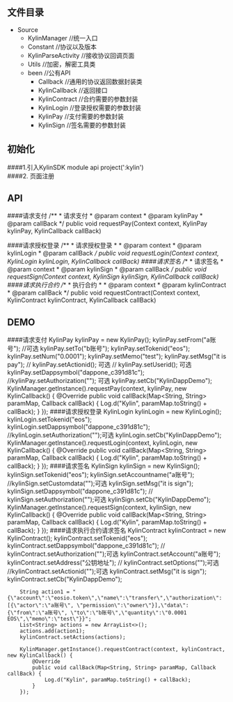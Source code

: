 ## 文件目录

- Source
    - KylinManager //统一入口
    - Constant  //协议以及版本
    - KylinParseActivity  //接收协议回调页面
    - Utils  //加密，解密工具类
    - been //公有API
        - Callback  //通用的协议返回数据封装类
        - KylinCallback //返回接口
        - KylinContract //合约需要的参数封装
        - KylinLogin //登录授权需要的参数封装
        - KylinPay  //支付需要的参数封装
        - KylinSign //签名需要的参数封装
 
## 初始化
####1.引入KylinSDK module
         api project(':kylin')    
####2. 页面注册
      <activity android:name="io.cryptokylin.KylinSDK.KylinParseActivity"
            android:exported="true">
            <intent-filter>
                <action android:name="android.intent.action.VIEW" />
                <category android:name="android.intent.category.DEFAULT" />
                <category android:name="android.intent.category.BROWSABLE" />
                <data android:scheme="自定义" />
            </intent-filter>
        </activity>
## API
####请求支付
    /**
     * 请求支付
     * @param context
     * @param kylinPay
     * @param callBack
     */
    public void requestPay(Context context, KylinPay kylinPay, KylinCallback callBack)
    
####请求授权登录
    /**
     * 请求授权登录
     *
     * @param context
     * @param kylinLogin
     * @param callBack
     */
    public void requestLogin(Context context, KylinLogin kylinLogin, KylinCallback callBack)
####请求签名
    /**
     * 请求签名
     * @param context
     * @param kylinSign
     * @param callBack
     */
    public void requestSign(Context context, KylinSign kylinSign, KylinCallback callBack) 
####请求执行合约
    /**
     * 执行合约
     *
     * @param context
     * @param kylinContract
     * @param callBack
     */
    public void requestContract(Context context, KylinContract kylinContract, KylinCallback callBack)
    
## DEMO
####请求支付
        KylinPay kylinPay = new KylinPay();
        kylinPay.setFrom("a账号"); //可选
        kylinPay.setTo("b账号");
        kylinPay.setTokenid("eos");
        kylinPay.setNum("0.0001");
        kylinPay.setMemo("test");
        kylinPay.setMsg("it is pay");
        // kylinPay.setActionid(); 可选
        // kylinPay.setUserid(); 可选
        kylinPay.setDappsymbol("dappone_c391d81c");
        //kylinPay.setAuthorization(""); 可选
        kylinPay.setCb("KylinDappDemo");
        KylinManager.getInstance().requestPay(context, kylinPay, new KylinCallback() {
            @Override
            public void callBack(Map<String, String> paramMap, Callback callBack) {
                Log.d("Kylin", paramMap.toString() + callBack);
            }
        }); 
####请求授权登录
        KylinLogin kylinLogin = new KylinLogin();
        kylinLogin.setTokenid("eos");
        kylinLogin.setDappsymbol("dappone_c391d81c");
        //kylinLogin.setAuthorization("");可选
        kylinLogin.setCb("KylinDappDemo");
        KylinManager.getInstance().requestLogin(context, kylinLogin, new KylinCallback() {
            @Override
            public void callBack(Map<String, String> paramMap, Callback callBack) {
                Log.d("Kylin", paramMap.toString() + callBack);
            }
        });
####请求签名
        KylinSign kylinSign = new KylinSign();
        kylinSign.setTokenid("eos");
        kylinSign.setAccountname("a账号");
        //kylinSign.setCustomdata("");可选
        kylinSign.setMsg("it is sign");
        kylinSign.setDappsymbol("dappone_c391d81c");
        // kylinSign.setAuthorization("");可选
        kylinSign.setCb("KylinDappDemo");
        KylinManager.getInstance().requestSign(context, kylinSign, new KylinCallback() {
            @Override
            public void callBack(Map<String, String> paramMap, Callback callBack) {
                Log.d("Kylin", paramMap.toString() + callBack);
            }
        });
####请求执行合约请求签名
        KylinContract kylinContract = new KylinContract();
        kylinContract.setTokenid("eos");
        kylinContract.setDappsymbol("dappone_c391d81c");
        // kylinContract.setAuthorization("");可选
        kylinContract.setAccount("a账号");
        kylinContract.setAddress("公钥地址");
        // kylinContract.setOptions("");可选
        //kylinContract.setActionid("");可选
        kylinContract.setMsg("it is sign");
        kylinContract.setCb("KylinDappDemo");

        String action1 = "{\"account\":\"eosio.token\",\"name\":\"transfer\",\"authorization\":[{\"actor\":\"a账号\", \"permission\":\"owner\"}],\"data\":{\"from\":\"a账号\", \"to\":\"b账号\",\"quantity\":\"0.0001 EOS\",\"memo\":\"test\"}}";
        List<String> actions = new ArrayList<>();
        actions.add(action1);
        kylinContract.setActions(actions);

        KylinManager.getInstance().requestContract(context, kylinContract, new KylinCallback() {
            @Override
            public void callBack(Map<String, String> paramMap, Callback callBack) {
                Log.d("Kylin", paramMap.toString() + callBack);
            }
        });



